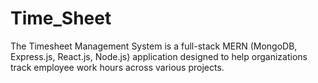 # Time_Sheet
The Timesheet Management System is a full-stack MERN (MongoDB, Express.js, React.js, Node.js) application designed to help organizations track employee work hours across various projects.
